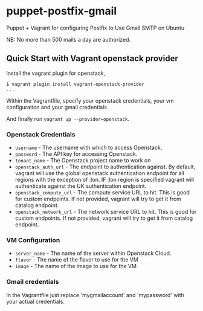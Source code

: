 puppet-postfix-gmail
====================

Puppet + Vagrant for configuring Postfix to Use Gmail SMTP on Ubuntu 

NB: No more than 500 mails a day are authorized.


## Quick Start with Vagrant openstack provider

Install the vagrant plugin for openstack, 

```
$ vagrant plugin install vagrant-openstack-provider
...
```

Within the Vagrantfile, specify your openstack credentials, your vm configuration and your gmail credentials

And finally run `vagrant up --provider=openstack`.

### Openstack Credentials

* `username` - The username with which to access Openstack.
* `password` - The API key for accessing Openstack.
* `tenant_name` - The Openstack project name to work on
* `openstack_auth_url` - The endpoint to authentication against. By default, vagrant will use the global
openstack authentication endpoint for all regions with the exception of :lon. IF :lon region is specified
vagrant will authenticate against the UK authentication endpoint.
* `openstack_compute_url` - The compute service URL to hit. This is good for custom endpoints. If not provided, vagrant will try to get it from catalog endpoint.
* `openstack_network_url` - The network service URL to hit. This is good for custom endpoints. If not provided, vagrant will try to get it from catalog endpoint.

### VM Configuration

* `server_name` - The name of the server within Openstack Cloud. 
* `flavor` - The name of the flavor to use for the VM
* `image` - The name of the image to use for the VM

### Gmail credentials  

In the Vagrantfile just replace 'mygmailaccount' and 'mypassword' with your actual credentials. 


